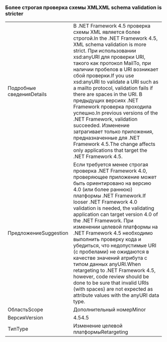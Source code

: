 ### <a name="xml-schema-validation-is-stricter"></a><span data-ttu-id="e3977-101">Более строгая проверка схемы XML</span><span class="sxs-lookup"><span data-stu-id="e3977-101">XML schema validation is stricter</span></span>

|   |   |
|---|---|
|<span data-ttu-id="e3977-102">Подробные сведения</span><span class="sxs-lookup"><span data-stu-id="e3977-102">Details</span></span>|<span data-ttu-id="e3977-103">В .NET Framework 4.5 проверка схемы XML является более строгой.</span><span class="sxs-lookup"><span data-stu-id="e3977-103">In the .NET Framework 4.5, XML schema validation is more strict.</span></span> <span data-ttu-id="e3977-104">При использовании xsd:anyURI для проверки URI, такого как протокол MailTo, при наличии пробелов в URI возникает сбой проверки.</span><span class="sxs-lookup"><span data-stu-id="e3977-104">If you use xsd:anyURI to validate a URI such as a mailto protocol, validation fails if there are spaces in the URI.</span></span> <span data-ttu-id="e3977-105">В предыдущих версиях .NET Framework проверка проходила успешно.</span><span class="sxs-lookup"><span data-stu-id="e3977-105">In previous versions of the .NET Framework, validation succeeded.</span></span> <span data-ttu-id="e3977-106">Изменение затрагивает только приложения, предназначенные для .NET Framework 4.5.</span><span class="sxs-lookup"><span data-stu-id="e3977-106">The change affects only applications that target the .NET Framework 4.5.</span></span>|
|<span data-ttu-id="e3977-107">Предложение</span><span class="sxs-lookup"><span data-stu-id="e3977-107">Suggestion</span></span>|<span data-ttu-id="e3977-108">Если требуется менее строгая проверка .NET Framework 4.0, проверяющее приложение может быть ориентировано на версию 4.0 (или более раннюю) платформы .NET Framework.</span><span class="sxs-lookup"><span data-stu-id="e3977-108">If looser .NET Framework 4.0 validation is needed, the validating application can target version 4.0 of the .NET Framework.</span></span> <span data-ttu-id="e3977-109">При изменении целевой платформы на .NET Framework 4.5 необходимо выполнить проверку кода и убедиться, что недопустимые URI (с пробелами) не ожидаются в качестве значений атрибута с типом данных anyURI.</span><span class="sxs-lookup"><span data-stu-id="e3977-109">When retargeting to .NET Framework 4.5, however, code review should be done to be sure that invalid URIs (with spaces) are not expected as attribute values with the anyURI data type.</span></span>|
|<span data-ttu-id="e3977-110">Область</span><span class="sxs-lookup"><span data-stu-id="e3977-110">Scope</span></span>|<span data-ttu-id="e3977-111">Дополнительный номер</span><span class="sxs-lookup"><span data-stu-id="e3977-111">Minor</span></span>|
|<span data-ttu-id="e3977-112">Версия</span><span class="sxs-lookup"><span data-stu-id="e3977-112">Version</span></span>|<span data-ttu-id="e3977-113">4.5</span><span class="sxs-lookup"><span data-stu-id="e3977-113">4.5</span></span>|
|<span data-ttu-id="e3977-114">Тип</span><span class="sxs-lookup"><span data-stu-id="e3977-114">Type</span></span>|<span data-ttu-id="e3977-115">Изменение целевой платформы</span><span class="sxs-lookup"><span data-stu-id="e3977-115">Retargeting</span></span>|

